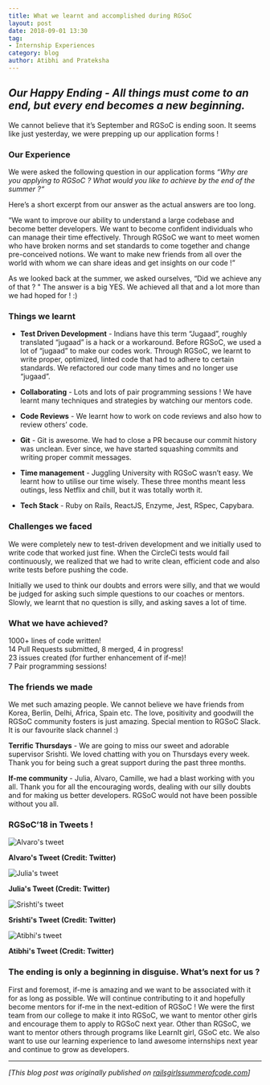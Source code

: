 ```yaml
---
title: What we learnt and accomplished during RGSoC
layout: post
date: 2018-09-01 13:30
tag:
- Internship Experiences
category: blog
author: Atibhi and Prateksha
---
```


## ***Our Happy Ending - All things must come to an end, but every end becomes a new beginning.***

We cannot believe that it’s September and RGSoC is ending soon. It seems like just yesterday, we were prepping up our application forms !

### **Our Experience**

We were asked the following question in our application forms *“Why are you applying to RGSoC ? What would you like to achieve by the end of the summer ?“*

Here’s a short excerpt from our answer as the actual answers are too long. 

“We want to improve our ability to understand a large codebase and become better developers. We want to become confident individuals who can manage their time effectively. Through RGSoC we want to meet women who have broken norms and set standards to come together and change pre-conceived notions. We want to make new friends from all over the world with whom we can share ideas and get insights on our code !”

As we looked back at the summer, we asked ourselves, “Did we achieve any of that ? "
The answer is a big YES. We achieved all that and a lot more than we had hoped for ! :)

### **Things we learnt**

- **Test Driven Development** - Indians have this term “Jugaad”, roughly translated “jugaad” is a hack or a workaround. Before RGSoC, we used a lot of “jugaad” to make our codes work. Through RGSoC, we learnt to write proper, optimized, linted code that had to adhere to certain standards. We refactored our code many times and no longer use “jugaad”.

- **Collaborating** - Lots and lots of pair programming sessions ! We have learnt many techniques and strategies by watching our mentors code.

- **Code Reviews** - We learnt how to work on code reviews and also how to review others’ code.

- **Git** - Git is awesome. We had to close a PR because our commit history was unclean. Ever since, we have started squashing commits and writing proper commit messages. 

- **Time management** -  Juggling University with RGSoC wasn’t easy. We learnt how to utilise our time wisely. These three months meant less outings, less Netflix and chill, but it was totally worth it.

- **Tech Stack** - Ruby on Rails, ReactJS, Enzyme, Jest, RSpec, Capybara. 


### **Challenges we faced**

We were completely new to test-driven development and we initially used to write code that worked just fine. When the CircleCi tests would fail continuously, we realized that we had to write clean, efficient code and also write tests before pushing the code.

Initially we used to think our doubts and errors were silly, and that we would be judged for asking such simple questions to our coaches or mentors. Slowly, we learnt that no question is silly, and asking saves a lot of time. 

### **What we have achieved?**

1000+ lines of code written!  
14 Pull Requests submitted, 8 merged, 4 in progress!   
23 issues created (for further enhancement of if-me)!  
7 Pair programming sessions!

### **The friends we made**

We met such amazing people. We cannot believe we have friends from Korea, Berlin, Delhi, Africa, Spain etc. The love, positivity and goodwill the RGSoC community fosters is just amazing. Special mention to RGSoC Slack. It is our favourite slack channel :)

**Terrific Thursdays** - We are going to miss our sweet and adorable supervisor Srishti. We loved chatting with you on Thursdays every week. Thank you for being such a great support during the past three months.

**If-me community** - Julia, Alvaro, Camille, we had a blast working with you all. Thank you for all the encouraging words, dealing with our silly doubts and for making us better developers. RGSoC would not have been possible without you all.

### **RGSoC’18 in Tweets !**

![Alvaro's tweet](https://asquare14.github.io/assets/images/2018-07-30-TeamRubies-AlvaroTweet.jpg)
<div class="image-credits"><b>Alvaro's Tweet (Credit: Twitter)</b></div>

![Julia's tweet](https://asquare14.github.io/assets/images/2018-07-30-TeamRubies-JuliaTweet.jpg)
<div class="image-credits"><b>Julia's Tweet (Credit: Twitter)</b></div>

![Srishti's tweet](https://asquare14.github.io/assets/images/2018-07-30-TeamRubies-SrishtiTweet.jpg)
<div class="image-credits"><b>Srishti's Tweet (Credit: Twitter)</b></div>

![Atibhi's tweet](https://asquare14.github.io/assets/images/2018-07-30-TeamRubies-AtibhiTweet.jpg)
<div class="image-credits"><b>Atibhi's Tweet (Credit: Twitter)</b></div>

### **The ending is only a beginning in disguise. What’s next for us ?**

First and foremost, if-me is amazing and we want to be associated with it for as long as possible. We will continue contributing to it and hopefully become mentors for if-me in the next-edition of RGSoC !
We were the first team from our college to make it into RGSoC, we want to mentor other girls and encourage them to apply to RGSoC next year. Other than RGSoC, we want to mentor others through programs like LearnIt girl, GSoC etc.
We also want to use our learning experience to land awesome internships next year and continue to grow as developers. 

---

*[This blog post was originally published on [railsgirlssummerofcode.com](https://railsgirlssummerofcode.org/blog/2018-09-30-team-rubies-blog2)]*